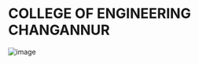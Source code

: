 # COLLEGE OF ENGINEERING CHANGANNUR
![image](https://user-images.githubusercontent.com/36408283/56943665-2d14e800-6b3e-11e9-8a88-99ab129beb00.png)
